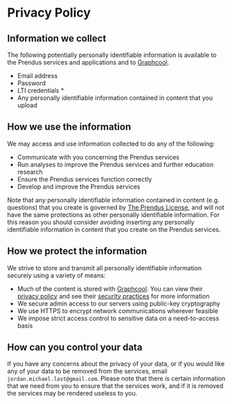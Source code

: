 # Privacy Policy

## Information we collect

The following potentially personally identifiable information is available to the Prendus services and applications and to [Graphcool](https://www.graph.cool/).

* Email address
* Password
* LTI credentials
  * 
* Any personally identifiable information contained in content that you upload

## How we use the information

We may access and use information collected to do any of the following:

* Communicate with you concerning the Prendus services
* Run analyses to improve the Prendus services and further education research
* Ensure the Prendus services function correctly
* Develop and improve the Prendus services

Note that any personally identifiable information contained in content (e.g. questions) that you create is governed by [The Prendus License](https://github.com/Prendus/content/blob/master/the-prendus-license.md), and will not have the same protections as other personally identifiable information. For this reason you should consider avoiding inserting any personally identifiable information in content that you create on the Prendus services.

## How we protect the information

We strive to store and transmit all personally identifiable information securely using a variety of means:

* Much of the content is stored with [Graphcool](https://www.graph.cool/). You can view their [privacy policy](https://github.com/graphcool/content/blob/master/static/legal/terms.md#privacy-policy) and see their [security practices](https://github.com/graphcool/content/blob/master/static/legal/terms.md#security) for more information
* We secure admin access to our servers using public-key cryptography
* We use HTTPS to encrypt network communications wherever feasible
* We impose strict access control to sensitive data on a need-to-access basis

## How can you control your data

If you have any concerns about the privacy of your data, or if you would like any of your data to be removed from the services, email `jordan.michael.last@gmail.com`. Please note that there is certain information that we need from you to ensure that the services work, and if it is removed the services may be rendered useless to you.
